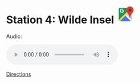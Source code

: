 
# Station 4: Wilde Insel <a href="https://www.google.com/maps/dir/?api=1&travelmode=walking&destination=47.7994124,13.0220549"><img src="https://github.com/kipppunkte/kipppunkte/raw/gh-pages/assets/google-maps.svg" width="48" height="48"></a>

Audio: 

<audio controls>
  <source src="https://github.com/kipppunkte/kipppunkte/raw/gh-pages/assets/4_Wilde Insel.mp3" type="audio/mpeg">
  Your browser does not support the audio tag.
</audio>


[Directions](https://www.google.com/maps/dir/?api=1&travelmode=walking&destination=47.7994124,13.0220549)